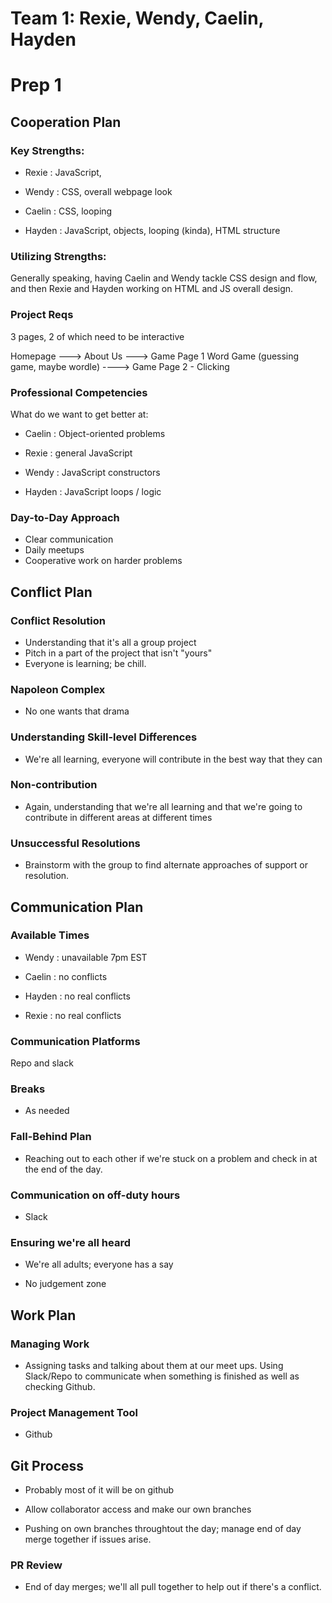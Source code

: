 # Team 1: Rexie, Wendy, Caelin, Hayden

# Prep 1

## Cooperation Plan
### Key Strengths: 

* Rexie : JavaScript, 

* Wendy : CSS, overall webpage look

* Caelin : CSS, looping

* Hayden : JavaScript, objects, looping (kinda), HTML structure

### Utilizing Strengths:

Generally speaking, having Caelin and Wendy tackle CSS design and flow, and then Rexie and Hayden working on HTML and JS overall design.

### Project Reqs

3 pages, 2 of which need to be interactive

Homepage ---> About Us ---> Game Page 1 Word Game (guessing game, maybe wordle) ----> Game Page 2 - Clicking

### Professional Competencies

What do we want to get better at:

* Caelin : Object-oriented problems

* Rexie : general JavaScript

* Wendy : JavaScript constructors

* Hayden : JavaScript loops / logic

### Day-to-Day Approach

* Clear communication
* Daily meetups
* Cooperative work on harder problems

## Conflict Plan

### Conflict Resolution

* Understanding that it's all a group project
* Pitch in a part of the project that isn't "yours"
* Everyone is learning; be chill.

### Napoleon Complex 

* No one wants that drama

### Understanding Skill-level Differences

* We're all learning, everyone will contribute in the best way that they can

### Non-contribution

* Again, understanding that we're all learning and that we're going to contribute in different areas at different times

### Unsuccessful Resolutions

* Brainstorm with the group to find alternate approaches of support or resolution.

## Communication Plan

### Available Times

* Wendy : unavailable 7pm EST

* Caelin : no conflicts

* Hayden : no real conflicts

* Rexie : no real conflicts

### Communication Platforms

Repo and slack

### Breaks

* As needed

### Fall-Behind Plan

* Reaching out to each other if we're stuck on a problem and check in at the end of the day.

### Communication on off-duty hours
* Slack

### Ensuring we're all heard

* We're all adults; everyone has a say

* No judgement zone

## Work Plan

### Managing Work

* Assigning tasks and talking about them at our meet ups.  Using Slack/Repo to communicate when something is finished as well as checking Github.

### Project Management Tool

* Github

## Git Process

* Probably most of it will be on github

* Allow collaborator access and make our own branches

* Pushing on own branches throughtout the day; manage end of day merge together if issues arise.

### PR Review

* End of day merges; we'll all pull together to help out if there's a conflict.
